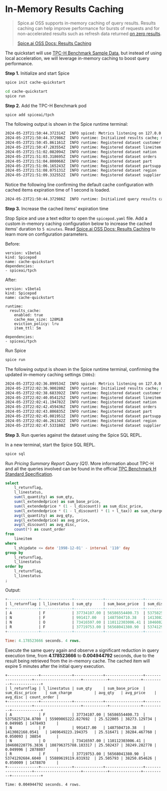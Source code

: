 # In-Memory Results Caching

> Spice.ai OSS supports in-memory caching of query results.
> Results caching can help improve performance for bursts of requests and for non-accelerated results such as refresh data returned [on zero results](https://docs.spiceai.org/data-accelerators/data-refresh#behavior-on-zero-results).
>
> [Spice.ai OSS Docs: Results Caching](https://docs.spiceai.org/features/caching)

The quickstart will use [ TPC-H Benchmark Sample Data](https://github.com/spiceai/quickstarts/tree/trunk/tpc-h), but instead of using local acceleration, we will leverage in-memory caching to boost query performance.

**Step 1.** Initialize and start Spice

```bash
spice init cache-quickstart
```

```bash
cd cache-quickstart
spice run
```

**Step 2.** Add the TPC-H Benchmark pod

```bash
spice add spiceai/tpch
```

The following output is shown in the Spice runtime terminal:

```bash
2024-05-23T21:50:44.372314Z  INFO spiced: Metrics listening on 127.0.0.1:9000
2024-05-23T21:50:44.372986Z  INFO runtime: Initialized results cache; max size: 128.00 MiB, item ttl: 1s
2024-05-23T21:50:45.861161Z  INFO runtime: Registered dataset customer
2024-05-23T21:50:47.283554Z  INFO runtime: Registered dataset lineitem
2024-05-23T21:51:02.082094Z  INFO runtime: Registered dataset nation
2024-05-23T21:51:03.318695Z  INFO runtime: Registered dataset orders
2024-05-23T21:51:04.800068Z  INFO runtime: Registered dataset part
2024-05-23T21:51:06.165243Z  INFO runtime: Registered dataset partsupp
2024-05-23T21:51:08.075131Z  INFO runtime: Registered dataset region
2024-05-23T21:51:09.332552Z  INFO runtime: Registered dataset supplier
```

Notice the following line confirming the default cache configuration with cached items expiration time of 1 second is loaded.

```bash
2024-05-23T21:50:44.372986Z  INFO runtime: Initialized query results cache; max size: 128.00 MiB, item expire duration: 1s
```

**Step 3.** Increase the cached items' expiration time

Stop Spice and use a text editor to open the `spicepod.yaml` file. Add a custom in-memory caching configuration below to increase the cached items' duration to `5 minutes`. Read [Spice.ai OSS Docs: Results Caching](https://docs.spiceai.org/features/caching) to learn more on configuration parameters.

Before:
```
version: v1beta1
kind: Spicepod
name: cache-quickstart
dependencies:
- spiceai/tpch
```
After:
```
version: v1beta1
kind: Spicepod
name: cache-quickstart

runtime:
  results_cache:
    enabled: true
    cache_max_size: 128MiB
    eviction_policy: lru 
    item_ttl: 5m

dependencies:
- spiceai/tpch
```

Run Spice
```bash
spice run
```

The following output is shown in the Spice runtime terminal, confirming the updated in-memory caching settings (`300s`):

```bash
2024-05-23T22:02:36.899534Z  INFO spiced: Metrics listening on 127.0.0.1:9000
2024-05-23T22:02:36.900280Z  INFO runtime: Initialized results cache; max size: 128.00 MiB, item ttl: 300s
2024-05-23T22:02:38.683392Z  INFO runtime: Registered dataset customer
2024-05-23T22:02:40.054125Z  INFO runtime: Registered dataset lineitem
2024-05-23T22:02:41.194782Z  INFO runtime: Registered dataset nation
2024-05-23T22:02:42.459436Z  INFO runtime: Registered dataset orders
2024-05-23T22:02:43.806835Z  INFO runtime: Registered dataset part
2024-05-23T22:02:45.081951Z  INFO runtime: Registered dataset partsupp
2024-05-23T22:02:46.261342Z  INFO runtime: Registered dataset region
2024-05-23T22:02:47.533180Z  INFO runtime: Registered dataset supplier
```

**Step 3.** Run queries against the dataset using the Spice SQL REPL.

In a new terminal, start the Spice SQL REPL.

```bash
spice sql
```

Run *Pricing Summary Report Query (Q1)*. More information about TPC-H and all the queries involved can be found in the official [TPC Benchmark H Standard Specification](https://www.tpc.org/tpc_documents_current_versions/pdf/tpc-h_v2.17.1.pdf).

```sql
select
	l_returnflag,
	l_linestatus,
	sum(l_quantity) as sum_qty,
	sum(l_extendedprice) as sum_base_price,
	sum(l_extendedprice * (1 - l_discount)) as sum_disc_price,
	sum(l_extendedprice * (1 - l_discount) * (1 + l_tax)) as sum_charge,
	avg(l_quantity) as avg_qty,
	avg(l_extendedprice) as avg_price,
	avg(l_discount) as avg_disc,
	count(*) as count_order
from
	lineitem
where
	l_shipdate <= date '1998-12-01' - interval '110' day
group by
	l_returnflag,
	l_linestatus
order by
	l_returnflag,
	l_linestatus
;
```
Output:
```sql
+--------------+--------------+-------------+-----------------+-------------------+---------------------+-----------+--------------+----------+-------------+
| l_returnflag | l_linestatus | sum_qty     | sum_base_price  | sum_disc_price    | sum_charge          | avg_qty   | avg_price    | avg_disc | count_order |
+--------------+--------------+-------------+-----------------+-------------------+---------------------+-----------+--------------+----------+-------------+
| A            | F            | 37734107.00 | 56586554400.73  | 53758257134.8700  | 55909065222.827692  | 25.522005 | 38273.129734 | 0.049985 | 1478493     |
| N            | F            | 991417.00   | 1487504710.38   | 1413082168.0541   | 1469649223.194375   | 25.516471 | 38284.467760 | 0.050093 | 38854       |
| N            | O            | 73416597.00 | 110112303006.41 | 104608220776.3836 | 108796375788.183317 | 25.502437 | 38249.282778 | 0.049996 | 2878807     |
| R            | F            | 37719753.00 | 56568041380.90  | 53741292684.6040  | 55889619119.831932  | 25.505793 | 38250.854626 | 0.050009 | 1478870     |
+--------------+--------------+-------------+-----------------+-------------------+---------------------+-----------+--------------+----------+-------------+

Time: 4.178523666 seconds. 4 rows.
```

Execute the same query again and observe a significant reduction in query execution time, from **4.178523666** to **0.004944792** seconds, due to the result being retrieved from the in-memory cache. The cached item will expire 5 minutes after the initial query execution. 

```
+--------------+--------------+-------------+-----------------+-------------------+---------------------+-----------+--------------+----------+-------------+
| l_returnflag | l_linestatus | sum_qty     | sum_base_price  | sum_disc_price    | sum_charge          | avg_qty   | avg_price    | avg_disc | count_order |
+--------------+--------------+-------------+-----------------+-------------------+---------------------+-----------+--------------+----------+-------------+
| A            | F            | 37734107.00 | 56586554400.73  | 53758257134.8700  | 55909065222.827692  | 25.522005 | 38273.129734 | 0.049985 | 1478493     |
| N            | F            | 991417.00   | 1487504710.38   | 1413082168.0541   | 1469649223.194375   | 25.516471 | 38284.467760 | 0.050093 | 38854       |
| N            | O            | 73416597.00 | 110112303006.41 | 104608220776.3836 | 108796375788.183317 | 25.502437 | 38249.282778 | 0.049996 | 2878807     |
| R            | F            | 37719753.00 | 56568041380.90  | 53741292684.6040  | 55889619119.831932  | 25.505793 | 38250.854626 | 0.050009 | 1478870     |
+--------------+--------------+-------------+-----------------+-------------------+---------------------+-----------+--------------+----------+-------------+

Time: 0.004944792 seconds. 4 rows.

```
